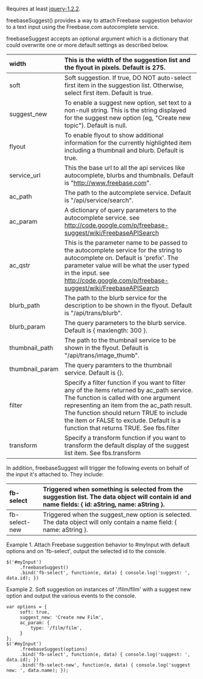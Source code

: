 Requires at least [jquery-1.2.2](http://code.google.com/p/jqueryjs/).

freebaseSuggest() provides a way to attach Freebase suggestion behavior to a
text input using the Freebase.com autocomplete service.

freebaseSuggest accepts an optional argument which is a dictionary that could overwrite one or more default settings as described below.

|width|This is the width of the suggestion list and the flyout in pixels. Default is 275.|
|:----|:---------------------------------------------------------------------------------|
|soft|Soft suggestion. If true, DO NOT auto-select first item in the suggestion list. Otherwise, select first item. Default is true.|
|suggest\_new|To enable a suggest new option, set text to a non-null string. This is the string displayed for the suggest new option (eg, "Create new topic"). Default is null.|
|flyout|To enable flyout to show additional information for the currently highlighted item including a thumbnail and blurb. Default is true.|
|service\_url|This the base url to all the api services like autocomplete, blurbs and thumbnails. Default is "http://www.freebase.com".|
|ac\_path|The path to the autcomplete service. Default is "/api/service/search".|
|ac\_param|A dictionary of query parameters to the autocomplete service. see http://code.google.com/p/freebase-suggest/wiki/FreebaseAPISearch|
|ac\_qstr|This is the parameter name to be passed to the autocomplete service for the string to autocomplete on. Default is 'prefix'. The parameter value will be what the user typed in the input. see http://code.google.com/p/freebase-suggest/wiki/FreebaseAPISearch|
|blurb\_path|The path to the blurb service for the description to be shown in the flyout. Default is "/api/trans/blurb".|
|blurb\_param|The query parameters to the blurb service. Default is { maxlength: 300 }.|
|thumbnail\_path|The path to the thumbnail service to be shown in the flyout. Default is "/api/trans/image\_thumb".|
|thumbnail\_param|The query paramters to the thumbnail service. Default is {}.|
|filter|Specify a filter function if you want to filter any of the items returned by ac\_path service. The function is called with one argument representing an item from the ac\_path result. The function should return TRUE to include the item or FALSE to exclude. Default is a function that returns TRUE. See fbs.filter|
|transform|Specify a transform function if you want to transform the default display of the suggest list item. See fbs.transform|


In addition, freebaseSuggest will trigger the following events on behalf of
the input it's attached to. They include:


|fb-select|Triggered when something is selected from the suggestion list. The data object will contain id and name fields: { id: aString, name: aString }.|
|:--------|:----------------------------------------------------------------------------------------------------------------------------------------------|
|fb-select-new|Triggered when the suggest\_new option is selected. The data object will only contain a name field: { name: aString }.|


Example 1. Attach Freebase suggestion behavior to #myInput with default options and on 'fb-select', output the selected id to the console.
```
$('#myInput')
     .freebaseSuggest()
     .bind('fb-select', function(e, data) { console.log('suggest: ', data.id); })
```

Example 2. Soft suggestion on instances of '/film/film' with a suggest new option and output the various events to the console.
```
var options = {
     soft: true,
     suggest_new: 'Create new Film',
     ac_param: {
         type: '/film/film',
     }
};
$('#myInput')
     .freebaseSuggest(options)
     .bind('fb-select', function(e, data) { console.log('suggest: ', data.id); })
     .bind('fb-select-new', function(e, data) { console.log('suggest new: ', data.name); });
```

















